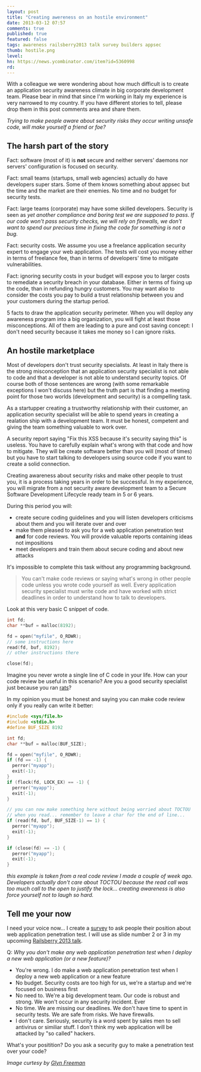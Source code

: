 ```yaml
---
layout: post
title: "Creating awereness on an hostile environment"
date: 2013-03-12 07:57
comments: true
published: true
featured: false
tags: awareness railsberry2013 talk survey builders appsec
thumb: hostile.png
level:
hn: https://news.ycombinator.com/item?id=5360998
rd:
---
```


With a colleague we were wondering about how much difficult is to create an
application security awareness climate in big corporate development team.
Please bear in mind that since I'm working in Italy my experience is very
narrowed to my country. If you have different stories to tell, please drop them
in this post comments area and share them.

_Trying to make people aware about security risks they occur writing unsafe
code, will make yourself a friend or foe?_

<!-- more -->

## The harsh part of the story

Fact: software (most of it) is **not** secure and neither servers' daemons nor
servers' configuration is focused on security.

Fact: small teams (startups, small web agencies) actually do have developers
super stars. Some of them knows something about appsec but the time and the
market are their enemies. No time and no budget for security tests.

Fact: large teams (corporate) may have some skilled developers. Security is
seen as _yet another compliance and boring test we are supposed to pass_. _If
our code won't pass security checks, we will rely on firewalls, we don't want
to spend our precious time in fixing the code for something is not a bug._

Fact: security costs. We assume you use a freelance application security expert
to engage your web application. The tests will cost you money either in terms
of freelance fee, than in terms of developers' time to mitigate
vulnerabilities.

Fact: ignoring security costs in your budget will expose you to larger costs to
remediate a security breach in your database. Either in terms of fixing up the
code, than in refunding hungry customers. You may want also to consider the
costs you pay to build a trust relationship between you and your customers
during the startup period.

5 facts to draw the application security perimeter. When you will deploy any
awareness program into a big organization, you will fight at least those
misconceptions. All of them are leading to a pure and cost saving concept: I
don't need security because it takes me money so I can ignore risks.

## An hostile marketplace

Most of developers don't trust security specialists. At least in Italy there is
the strong misconception that an application security specialist is not able to
code and that a developer is not able to understand security topics. Of course
both of those sentences are wrong (with some remarkable exceptions I won't
discuss here) but the truth part is that finding a meeting point for those two
worlds (development and security) is a compelling task.

As a startupper creating a trustworthy relationship with their customer, an
application security specialist will be able to spend years in creating a
realation ship with a development team. It must be honest, competent and giving
the team something valuable to work over.

A security report saying "Fix this XSS because it's security saying this" is
useless. You have to carefully explain what's wrong with that code and how to
mitigate. They will be create software better than you will (most of times) but
you have to start talking to developers using source code if you want to create
a solid connection.

Creating awareness about security risks and make other people to trust you, it
is a process taking years in order to be successful. In my experience, you will
migrate from a not security aware development team to a Secure Software
Development Lifecycle ready team in 5 or 6 years.

During this period you will:

* create secure coding guidelines and you will listen developers criticisms
  about them and you will iterate over and over
* make them pleased to ask you for a web application penetration test **and**
  for code reviews. You will provide valuable reports containing ideas not
  impositions
* meet developers and train them about secure coding and about new attacks

It's impossible to complete this task without any programming background.

> You can't make code reviews or saying what's wrong in other people code unless
> you wrote code yourself as well. Every application security specialist must
> write code and have worked with strict deadlines in order to understand how to
> talk to developers.

Look at this very basic C snippet of code.

``` c a reading experience
int fd;
char **buf = malloc(8192);

fd = open("myfile", O_RDWR);
// some instructions here
read(fd, buf, 8192);
// other instructions there

close(fd);
```

Imagine you never wrote a single line of C code in your life. How can your code
review be useful in this scenario? Are you a good security specialist just
because you ran
[rats](http://www.softpedia.com/get/Security/Security-Related/RATS.shtml)?

In my opinion you must be honest and saying you can make code review only if
you really can write it better:

``` c a secure reading experience
#include <sys/file.h>
#include <stdio.h>
#define BUF_SIZE 8192

int fd;
char **buf = malloc(BUF_SIZE);

fd = open("myfile", O_RDWR);
if (fd == -1) {
  perror("myapp");
  exit(-1);
}
if (flock(fd, LOCK_EX) == -1) {
  perror("myapp");
  exit(-1);
}

// you can now make something here without being worried about TOCTOU
// when you read... remember to leave a char for the end of line...
if (read(fd, buf, BUF_SIZE-1) == 1) {
  perror("myapp");
  exit(-1);
}

if (close(fd) == -1) {
  perror("myapp");
  exit(-1);
}
```

_this example is taken from a real code review I made a couple of week ago.
Developers actually don't care about TOCTOU because the read call was too much
call to the open to justify the lock... creating awareness is also force
yourself not to laugh so hard._

## Tell me your now

I need your voice now... I create a
[survey](http://www.surveymonkey.com/s/8RG523F) to ask people their position
about web application penetration test. I will use as slide number 2 or 3 in my
upcoming [Railsberry 2013 talk](http://www.railsberry.com).

Q: _Why you don't make any web application penetration test when I deploy a new
web application (or a new feature)?_

* You're wrong. I do make a web application penetration test when I deploy
a new web application or a new feature
* No budget. Security costs are too high for us, we're a startup and we're
focused on business first
* No need to. We're a big development team. Our code is robust and strong.
We won't occur in any security incident. Ever
* No time. We are missing our deadlines. We don't have time to spent in
security tests. We are safe from risks. We have firewalls.
* I don't care. Seriously, security is a word spent by sales men to sell
antivirus or similiar stuff. I don't think my web application will be attacked
by "so called" hackers.

What's your positition? Do you ask a security guy to make a penetration test
over your code?

_Image curtesy by [Glyn Freeman](http://www.swanseacameraclub.co.uk/gallery2011/Glyn%20Freeman/album/slides/HOSTILE%20ENVIRONMENT.html)_
